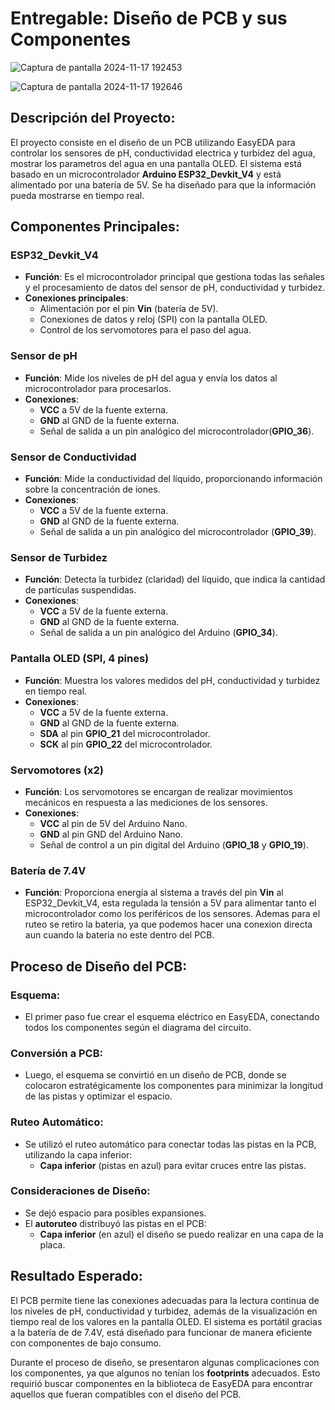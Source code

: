 # Entregable: Diseño de PCB y sus Componentes


![Captura de pantalla 2024-11-17 192453](https://github.com/user-attachments/assets/cd7b5362-588f-4169-a7d7-6191acae804e)


![Captura de pantalla 2024-11-17 192646](https://github.com/user-attachments/assets/e6bec9cc-d15e-4119-9901-e6055a832cd3)



## Descripción del Proyecto:
El proyecto consiste en el diseño de un PCB utilizando EasyEDA para controlar los sensores de pH, conductividad electrica y turbidez del agua, mostrar los parametros del agua en una pantalla OLED. El sistema está basado en un microcontrolador **Arduino ESP32_Devkit_V4** y está alimentado por una batería de 5V. Se ha diseñado para que la información pueda mostrarse en tiempo real.

## Componentes Principales:

### ESP32_Devkit_V4
- **Función**: Es el microcontrolador principal que gestiona todas las señales y el procesamiento de datos del sensor de pH, conductividad y turbidez.
- **Conexiones principales**:
  - Alimentación por el pin **Vin** (batería de 5V).
  - Conexiones de datos y reloj (SPI) con la pantalla OLED.
  - Control de los servomotores para el paso del agua.

### Sensor de pH
- **Función**: Mide los niveles de pH del agua y envía los datos al microcontrolador para procesarlos.
- **Conexiones**:
  - **VCC** a 5V de la fuente externa.
  - **GND** al GND de la fuente externa.
  - Señal de salida a un pin analógico del microcontrolador(**GPIO_36**).

### Sensor de Conductividad
- **Función**: Mide la conductividad del líquido, proporcionando información sobre la concentración de iones.
- **Conexiones**:
  - **VCC** a 5V de la fuente externa.
  - **GND** al GND de la fuente externa.
  - Señal de salida a un pin analógico del microcontrolador (**GPIO_39**).

### Sensor de Turbidez
- **Función**: Detecta la turbidez (claridad) del líquido, que indica la cantidad de partículas suspendidas.
- **Conexiones**:
  - **VCC** a 5V de la fuente externa.
  - **GND** al GND de la fuente externa.
  - Señal de salida a un pin analógico del Arduino (**GPIO_34**).

### Pantalla OLED (SPI, 4 pines)
- **Función**: Muestra los valores medidos del pH, conductividad y turbidez en tiempo real.
- **Conexiones**:
  - **VCC** a 5V de la fuente externa.
  - **GND** al GND de la fuente externa.
  - **SDA** al pin **GPIO_21** del microcontrolador.
  - **SCK** al pin **GPIO_22** del microcontrolador.

### Servomotores (x2)
- **Función**: Los servomotores se encargan de realizar movimientos mecánicos en respuesta a las mediciones de los sensores.
- **Conexiones**:
  - **VCC** al pin de 5V del Arduino Nano.
  - **GND** al pin GND del Arduino Nano.
  - Señal de control a un pin digital del Arduino (**GPIO_18** y **GPIO_19**).

### Batería de 7.4V
- **Función**: Proporciona energía al sistema a través del pin **Vin** al ESP32_Devkit_V4, esta regulada la tensión a 5V para alimentar tanto el microcontrolador como los periféricos de los sensores. Ademas para el ruteo se retiro la bateria, ya que podemos hacer una conexion directa aun cuando la bateria no este dentro del PCB.

## Proceso de Diseño del PCB:

### Esquema:
- El primer paso fue crear el esquema eléctrico en EasyEDA, conectando todos los componentes según el diagrama del circuito.

### Conversión a PCB:
- Luego, el esquema se convirtió en un diseño de PCB, donde se colocaron estratégicamente los componentes para minimizar la longitud de las pistas y optimizar el espacio.

### Ruteo Automático:
- Se utilizó el ruteo automático para conectar todas las pistas en la PCB, utilizando la capa inferior:
  - **Capa inferior** (pistas en azul) para evitar cruces entre las pistas.

### Consideraciones de Diseño:
- Se dejó espacio para posibles expansiones.
- El **autoruteo** distribuyó las pistas en el PCB:
  - **Capa inferior** (en azul) el diseño se puedo realizar en una capa de la placa.


## Resultado Esperado:
El PCB permite  tiene las conexiones adecuadas para la lectura continua de los niveles de pH, conductividad y turbidez, además de la visualización en tiempo real de los valores en la pantalla OLED. El sistema es portátil gracias a la batería de de 7.4V, está diseñado para funcionar de manera eficiente con componentes de bajo consumo.

Durante el proceso de diseño, se presentaron algunas complicaciones con los componentes, ya que algunos no tenían los **footprints** adecuados. Esto requirió  buscar componentes en la biblioteca de EasyEDA para encontrar aquellos que fueran compatibles con el diseño del PCB.

